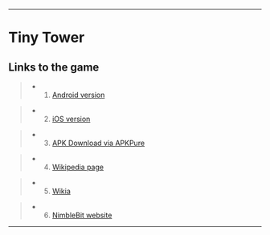 
***

# Tiny Tower

## Links to the game

> * 1. [Android version](https://play.google.com/store/apps/details?id=com.nimblebit.tinytower&hl=en&gl=US)

> * 2. [iOS version](https://apps.apple.com/us/app/tiny-tower/id422667065)

> * 3. [APK Download via APKPure](https://apkpure.com/tiny-tower-8-bit-life-simulator/com.nimblebit.tinytower)

> * 4. [Wikipedia page](https://en.wikipedia.org/wiki/Tiny_Tower)

> * 5. [Wikia](https://tinytower.fandom.com/wiki/Tiny_Tower_Wiki)

> * 6. [NimbleBit website](http://nimblebit.com/)

***
